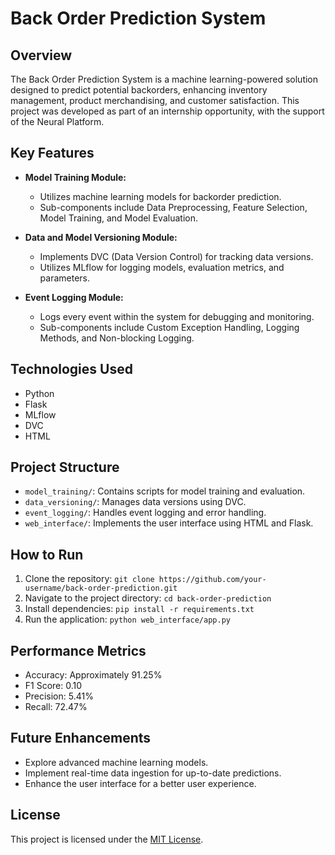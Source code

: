 # Back Order Prediction System

## Overview

The Back Order Prediction System is a machine learning-powered solution designed to predict potential backorders, enhancing inventory management, product merchandising, and customer satisfaction. This project was developed as part of an internship opportunity, with the support of the Neural Platform.

## Key Features

- **Model Training Module:**
  - Utilizes machine learning models for backorder prediction.
  - Sub-components include Data Preprocessing, Feature Selection, Model Training, and Model Evaluation.

- **Data and Model Versioning Module:**
  - Implements DVC (Data Version Control) for tracking data versions.
  - Utilizes MLflow for logging models, evaluation metrics, and parameters.

- **Event Logging Module:**
  - Logs every event within the system for debugging and monitoring.
  - Sub-components include Custom Exception Handling, Logging Methods, and Non-blocking Logging.

## Technologies Used

- Python
- Flask
- MLflow
- DVC
- HTML

## Project Structure

- `model_training/`: Contains scripts for model training and evaluation.
- `data_versioning/`: Manages data versions using DVC.
- `event_logging/`: Handles event logging and error handling.
- `web_interface/`: Implements the user interface using HTML and Flask.

## How to Run

1. Clone the repository: `git clone https://github.com/your-username/back-order-prediction.git`
2. Navigate to the project directory: `cd back-order-prediction`
3. Install dependencies: `pip install -r requirements.txt`
4. Run the application: `python web_interface/app.py`

## Performance Metrics

- Accuracy: Approximately 91.25%
- F1 Score: 0.10
- Precision: 5.41%
- Recall: 72.47%

## Future Enhancements

- Explore advanced machine learning models.
- Implement real-time data ingestion for up-to-date predictions.
- Enhance the user interface for a better user experience.



## License

This project is licensed under the [MIT License](LICENSE).
